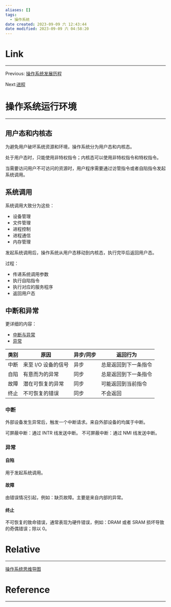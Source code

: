 ```yaml
---
aliases: []
tags:
  - 操作系统
date created: 2023-09-09 六 12:43:44
date modified: 2023-09-09 六 04:58:20
---
```


# Link

---

Previous: [操作系统发展历程](操作系统发展历程.md)

Next:[进程](进程.md)

# 操作系统运行环境

---

## 用户态和内核态

为避免用户破坏系统资源和环境，操作系统分为用户态和内核态。

处于用户态时，只能使用非特权指令；内核态可以使用非特权指令和特权指令。

当需要访问用户不可访问的资源时，用户程序需要通过访管指令或者自陷指令发起系统调用。

## 系统调用

系统调用大致分为这些：

- 设备管理
- 文件管理
- 进程控制
- 进程通信
- 内存管理

发起系统调用后，操作系统从用户态移动到内核态，执行完毕后返回用户态。

过程：

- 传递系统调用参数
- 执行自陷指令
- 执行对应的服务程序
- 返回用户态

## 中断和异常

更详细的内容：

- [中断与异常](中断与异常.md)
- [异常](异常.md)

| 类别 | 原因                | 异步/同步 | 返回行为             |
| ---- | ------------------- | --------- | -------------------- |
| 中断 | 来至 I/O 设备的信号 | 异步      | 总是返回到下一条指令 |
| 自陷 | 有意而为的异常      | 同步      | 总是返回到下一条指令 |
| 故障 | 潜在可恢复的异常    | 同步      | 可能返回到当前指令   |
| 终止 | 不可恢复的错误      | 同步      | 不会返回             |

### 中断

外部设备发生异常后，触发一个中断请求。来自外部设备的均属于中断。

可屏蔽中断：通过 INTR 线发送中断。
不可屏蔽中断：通过 NMI 线发送中断。

### 异常

#### 自陷

用于发起系统调用。

#### 故障

由错误情况引起，例如：缺页故障。主要是来自内部的异常。

#### 终止

不可恢复的致命错误，通常表现为硬件错误，例如：DRAM 或者 SRAM 损坏导致的奇偶错误；除以 0。

# Relative

---

[操作系统思维导图](操作系统思维导图.md)

# Reference

---
